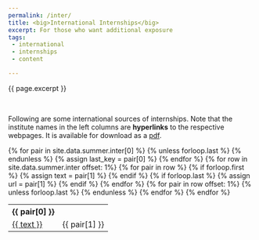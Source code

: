 ```yaml
---
permalink: /inter/
title: <big>International Internships</big>
excerpt: For those who want additional exposure
tags:
 - international
 - internships
 - content

---
```


<span class="excerpt">{{ page.excerpt }}</span>

<br>

Following are some international sources of internships. Note that the institute names in the left columns are **hyperlinks** to the respective webpages. It is available for download as a [pdf](/_pages/summer.pdf).

<table>
<tr>
{% for pair in site.data.summer.inter[0] %}
{% unless forloop.last %}
<th align="center">{{ pair[0] }}</th>
{% endunless %}
{% assign last_key = pair[0] %}
{% endfor %}
</tr>
{% for row in site.data.summer.inter offset: 1%}
<tr>
{% for pair in row %}
{% if forloop.first %}
{% assign text = pair[1] %}
{% endif %}
{% if forloop.last %}
{% assign url = pair[1] %}
{% endif %}
{% endfor %}
<td><a href="{{ url }}">{{ text }}</a></td>
{% for pair in row offset: 1%}
{% unless forloop.last %}
<td>{{ pair[1] }}</td>
{% endunless %}
{% endfor %}
</tr>
{% endfor %}
</table>
